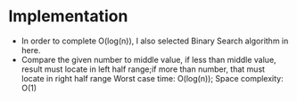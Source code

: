 # Implementation

- In order to complete O(log(n)), I also selected Binary Search algorithm in here. 
- Compare the given number to middle value, if less than middle value, result must locate in left half range;if more than number, that must locate in right half range
Worst case time: O(log(n));
Space complexity: O(1)